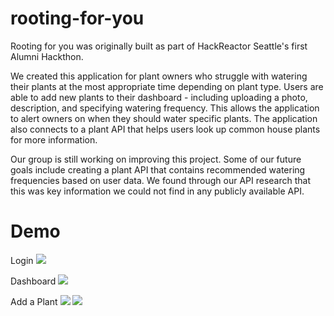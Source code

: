 # rooting-for-you
Rooting for you was originally built as part of HackReactor Seattle's first Alumni Hackthon. 

We created this application for plant owners who struggle with watering their plants at the most appropriate time depending on plant type. 
Users are able to add new plants to their dashboard - including uploading a photo, description, and specifying watering frequency.
This allows the application to alert owners on when they should water specific plants. 
The application also connects to a plant API that helps users look up common house plants for more information. 

Our group is still working on improving this project. Some of our future goals include creating a plant API that 
contains recommended watering frequencies based on user data. We found through our API research that this was key information 
we could not find in any publicly available API. 

# Demo
Login
<img src='https://i.imgur.com/3jmJoxs.jpg'>

Dashboard
<img src='https://i.imgur.com/saU2HSw.jpg'>

Add a Plant
<img src='https://i.imgur.com/609agcH.jpg'>
<img src='https://i.imgur.com/l1qpNyD.jpg'>
